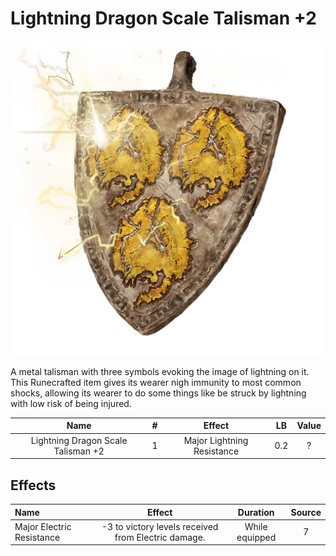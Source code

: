 # Lightning Dragon Scale Talisman +2

![Copyrighted Image](LightningDragonScaleTalisman+2.png)



A metal talisman with three symbols evoking the image of lightning on it. This Runecrafted item gives its wearer nigh immunity to most common shocks, allowing its wearer to do some things like be struck by lightning with low risk of being injured.



|                Name                | # |           Effect           | LB | Value |
| :--------------------------------: | :-: | :------------------------: | :-: | :---: |
| Lightning Dragon Scale Talisman +2 | 1 | Major Lightning Resistance | 0.2 |   ?   |

## Effects

| Name                      |                       Effect                       |    Duration    | Source |
| :------------------------ | :-------------------------------------------------: | :------------: | :-----------: |
| Major Electric Resistance | -3 to victory levels received from Electric damage. | While equipped |       7       |
